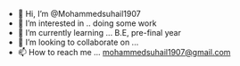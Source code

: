 - 👋 Hi, I’m @Mohammedsuhail1907
- 👀 I’m interested in .. doing some work
- 🌱 I’m currently learning ... B.E, pre-final year 
- 💞️ I’m looking to collaborate on ...
- 📫 How to reach me ... mohammedsuhail1907@gmail.com

<!---
Mohammedsuhail1907/Mohammedsuhail1907 is a ✨ special ✨ repository because its `README.md` (this file) appears on your GitHub profile.
You can click the Preview link to take a look at your changes.
--->
